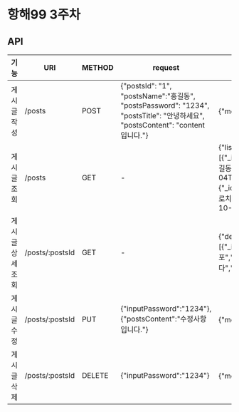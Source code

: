 # 항해99 3주차 

## API

|기능|URI|METHOD|request|response|
|---|---|---|---|---|
|게시글작성|/posts|POST|{"postsId": "1", "postsName":"홍길동", "postsPassword": "1234", "postsTitle": "안녕하세요", "postsContent": "content 입니다."}|{"message":"게시글을 생성하였습니다." |
|게시글조회|/posts|GET|-|{"list" : [{"_id":"633bd89178c9f07c86797c28","postsName":"홍길동","postsTitle":"적서차별 철폐","createdAt":"2022-10-04T06:54:09.300Z"}.{"_id":"633c203159c45b2a05f4f985","postsName":"켄로치","postsTitle":"영화와TV의정치학","createdAt":"2022-10-04T11:59:45.611Z"}]}|
|게시글상세조회|/posts/:postsId|GET|-|{"detailPage":[{"_id":"633bd7a578c9f07c86797c25","postsName":"포포","postsTitle":"서벌턴","postsContent":"테스트입니다","createdAt":"2022-10-04T06:50:13.812Z"}]}|
|게시글수정|/posts/:postsId|PUT|{"inputPassword":"1234"},{"postsContent":"수정사항입니다."}|{"message":"게시글을 수정하였습니다."}|
|게시글삭제|/posts/:postsId|DELETE|{"inputPassword":"1234"}|{"message":게시글을 삭제하였습니다.}

